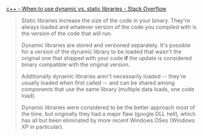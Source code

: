 [c++ - When to use dynamic vs. static libraries - Stack Overflow](https://stackoverflow.com/questions/140061/when-to-use-dynamic-vs-static-libraries)
> Static libraries increase the size of the code in your binary. They're always loaded and whatever version of the code you compiled with is the version of the code that will run.
> 
> Dynamic libraries are stored and versioned separately. It's possible for a version of the dynamic library to be loaded that wasn't the original one that shipped with your code **if** the update is considered binary compatible with the original version.
> 
> Additionally dynamic libraries aren't necessarily loaded -- they're usually loaded when first called -- and can be shared among components that use the same library (multiple data loads, one code load).
> 
> Dynamic libraries were considered to be the better approach most of the time, but originally they had a major flaw (google DLL hell), which has all but been eliminated by more recent Windows OSes (Windows XP in particular).